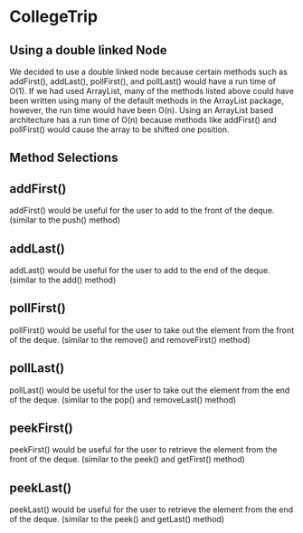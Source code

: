 # CollegeTrip

## Using a double linked Node
  
  We decided to use a double linked node because certain methods such as addFirst(), addLast(), pollFirst(), and pollLast() would have a run time of O(1). If we had used ArrayList, many of the methods listed above could have been written using many of the default methods in the ArrayList package, however, the run time would have been O(n). Using an ArrayList based architecture has a run time of O(n) because methods like addFirst() and pollFirst() would cause the array to be shifted one position.
  
## Method Selections
  
  
  ## addFirst()
  addFirst() would be useful for the user to add to the front of the deque. (similar to the push() method)
  
  ## addLast()
  addLast() would be useful for the user to add to the end of the deque. (similar to the add() method)
  
  ## pollFirst()
  pollFirst() would be useful for the user to take out the element from the front of the deque. (similar to the remove() and removeFirst() method)
  
  ## pollLast()
  pollLast() would be useful for the user to take out the element from the end of the deque. (similar to the pop() and removeLast() method)
  
  ## peekFirst()
  peekFirst() would be useful for the user to retrieve the element from the front of the deque. (similar to the peek() and getFirst() method)
  
  ## peekLast()
  peekLast() would be useful for the user to retrieve the element from the end of the deque. (similar to the peek() and getLast() method)

